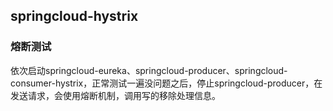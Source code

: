 ## springcloud-hystrix

### 熔断测试

依次启动springcloud-eureka、springcloud-producer、springcloud-consumer-hystrix，正常测试一遍没问题之后，停止springcloud-producer，在发送请求，会使用熔断机制，调用写的移除处理信息。
